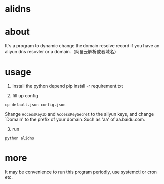 # alidns

# about
It`s a program to dynamic change the domain resolve record if you have an aliyun dns resovler or a domain.（阿里云解析或者域名）
# usage
1. Install the python depend
pip install -r requirement.txt

2. fill up config

`cp default.json config.json`

Shange `AccessKeyID` and `AccessKeySecret` to the aliyun keys, and change `Domain' to the prefix of your domain. Such as 'aa' of aa.baidu.com.

3. run

`python alidns`

# more
It may be convenience to run this program periodly, use systemctl or cron etc.
